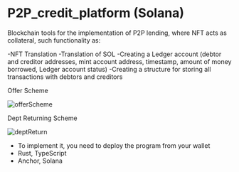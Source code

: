 # P2P_credit_platform (Solana)
Blockchain tools for the implementation of P2P lending, where NFT acts as collateral, such functionality as:

-NFT Translation
-Translation of SOL
-Creating a Ledger account (debtor and creditor addresses, mint account address, timestamp, amount of money borrowed, Ledger account status)
-Creating a structure for storing all transactions with debtors and creditors

Offer Scheme

![offerScheme](https://user-images.githubusercontent.com/94742842/187074451-772d0c13-1b46-4739-9fde-539279ef75af.jpg)

Dept Returning Scheme

![deptReturn](https://user-images.githubusercontent.com/94742842/187074460-d97a9e74-3ef3-436d-8838-c56f68f67dda.jpg)

- To implement it, you need to deploy the program from your wallet
- Rust, TypeScript
- Anchor, Solana
